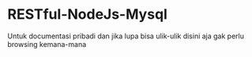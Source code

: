 # RESTful-NodeJs-Mysql
Untuk documentasi pribadi dan jika lupa bisa ulik-ulik disini aja gak perlu browsing kemana-mana
